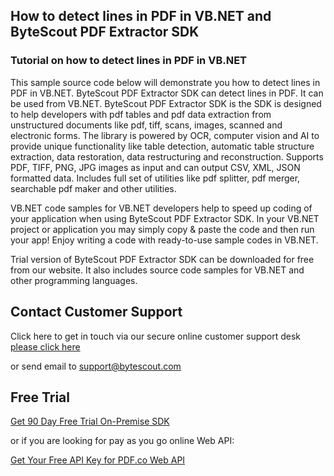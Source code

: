 ## How to detect lines in PDF in VB.NET and ByteScout PDF Extractor SDK

### Tutorial on how to detect lines in PDF in VB.NET

This sample source code below will demonstrate you how to detect lines in PDF in VB.NET. ByteScout PDF Extractor SDK can detect lines in PDF. It can be used from VB.NET. ByteScout PDF Extractor SDK is the SDK is designed to help developers with pdf tables and pdf data extraction from unstructured documents like pdf, tiff, scans, images, scanned and electronic forms. The library is powered by OCR, computer vision and AI to provide unique functionality like table detection, automatic table structure extraction, data restoration, data restructuring and reconstruction. Supports PDF, TIFF, PNG, JPG images as input and can output CSV, XML, JSON formatted data. Includes full set of utilities like pdf splitter, pdf merger, searchable pdf maker and other utilities.

VB.NET code samples for VB.NET developers help to speed up coding of your application when using ByteScout PDF Extractor SDK. In your VB.NET project or application you may simply copy & paste the code and then run your app! Enjoy writing a code with ready-to-use sample codes in VB.NET.

Trial version of ByteScout PDF Extractor SDK can be downloaded for free from our website. It also includes source code samples for VB.NET and other programming languages.

## Contact Customer Support

Click here to get in touch via our secure online customer support desk [please click here](https://bytescout.zendesk.com/hc/en-us/requests/new?subject=ByteScout%20PDF%20Extractor%20SDK%20Question)

or send email to [support@bytescout.com](mailto:support@bytescout.com?subject=ByteScout%20PDF%20Extractor%20SDK%20Question) 

## Free Trial

[Get 90 Day Free Trial On-Premise SDK](https://bytescout.com/download/web-installer?utm_source=github-readme)

or if you are looking for pay as you go online Web API:

[Get Your Free API Key for PDF.co Web API](https://pdf.co/documentation/api?utm_source=github-readme)